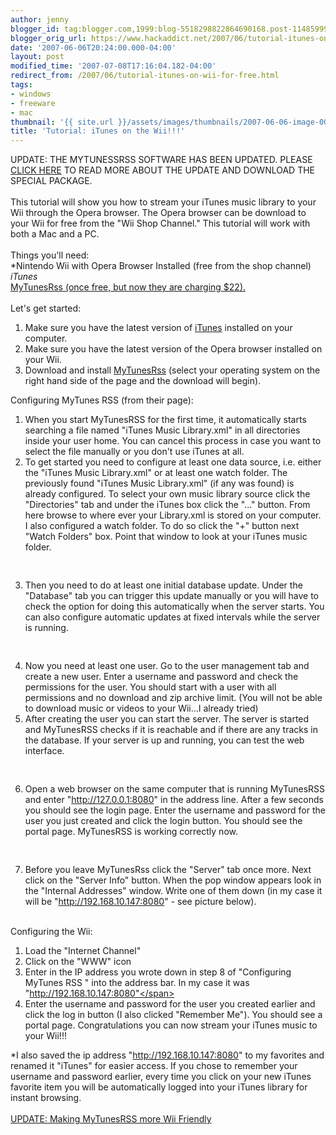 ```yaml
---
author: jenny
blogger_id: tag:blogger.com,1999:blog-5518298822864690168.post-1148599944492015331
blogger_orig_url: https://www.hackaddict.net/2007/06/tutorial-itunes-on-wii-for-free.html
date: '2007-06-06T20:24:00.000-04:00'
layout: post
modified_time: '2007-07-08T17:16:04.182-04:00'
redirect_from: /2007/06/tutorial-itunes-on-wii-for-free.html
tags:
- windows
- freeware
- mac
thumbnail: '{{ site.url }}/assets/images/thumbnails/2007-06-06-image-0000.jpg'
title: 'Tutorial: iTunes on the Wii!!!'
---
```


UPDATE:  THE MYTUNESSRSS SOFTWARE HAS BEEN UPDATED.  PLEASE <a href="/2007/06/update-stream-itunes-on-wii.html">CLICK HERE</a> TO READ MORE ABOUT THE UPDATE AND DOWNLOAD THE SPECIAL PACKAGE.<br/><br/>This tutorial will show you how to stream your iTunes music library to your Wii through the Opera browser.  The Opera browser can be download to your Wii for free from the "Wii Shop Channel."  This tutorial will work with both a Mac and a PC.<br/><br/>Things you'll need:<br/>*Nintendo Wii with Opera Browser Installed (free from the shop channel)<br/>*iTunes<br/>*<a href="http://www.codewave.de/products/mytunesrss/">MyTunesRss (once free, but now they are charging $22).</a><br/><br/>Let's get started:<ol><li>Make sure you have the latest version of <a href="http://www.apple.com/itunes/download/">iTunes</a> installed on your computer.</li><li>Make sure you have the latest version of the Opera browser installed on your Wii.</li><li>Download and install <a href="http://www.codewave.de/products/mytunesrss/">MyTunesRss</a> (select your operating system on the right hand side of the page and the download will begin).</li></ol>Configuring MyTunes RSS (from their page):<ol><li><span class="postbody"> When you start MyTunesRSS for the first</span><span class="postbody"> time, it automatically starts searching a file</span><span class="postbody"> named "iTunes Music Library.xml" in all</span><span class="postbody"> direc</span><span class="postbody">tories</span><span class="postbody"> ins</span><span class="postbody">ide your user home. You can cancel this process in case you want to select the file manually or you don't use iTunes at</span><span class="postbody"> all.</span></li><li><span class="postbody">To get started you need to configure at least one </span><span class="postbody">data source, i.e. either the "iTunes Music Library.xml" or</span><span class="postbody"> at least one watch folder. The previously found </span><span class="postbody">"iT</span><span class="postbody">unes Music Library.xml" (if any was found) is already configured.   To select your own music library source clic</span><span class="postbody">k the "Directories" tab and under the iTunes box click the "..." button.  From here browse to where ever your Library.xml is</span><span class="postbody"> sto</span><span class="postbody">red on your computer.  I also configured a watch folder.  To do so click the "+" button next "Watch Folders" box.  Point that window to look at your iTunes music folder.</span><br/><br/><img alt="" border="0" id="BLOGGER_PHOTO_ID_5073134287060948610" src="{{ site.url }}/assets/images/posts/2007-06-06-image-0000.jpg" style="margin: 0px auto 10px; display: block; text-align: center; "/><br/></li><li><span class="postbody">Then you need to do at least on</span><span class="postbody">e initial</span><span class="postbody"> database </span><span class="postbody">update</span><span class="postbody">.</span><span class="postbody"> Under</span><span class="postbody"> the "Database" tab you</span><span class="postbody"> can trigger this update manually or </span><span class="postbody">you will have to check the option for doing this automatically when the server starts. You can</span><span class="postbody"> also configure automatic updates at fixed</span><span class="postbody"> intervals while the server is running.<br/><br/></span><img alt="" border="0" id="BLOGGER_PHOTO_ID_5073134613478463122" src="{{ site.url }}/assets/images/posts/2007-06-06-image-0001.jpg" style="margin: 0px auto 10px; display: block; text-align: center; "/><br/></li><li><span class="postbody">Now you need at least one user. Go to the user</span><span class="postbody"> management tab and create a new user.</span><span class="postbody"> Enter a username and password and check the</span><span class="postbody"> permissions for the use</span><span class="postbody">r. You should start with a user with all permissions and no download and zip archive limit.   (You will not be able to download music or videos to your Wii...I already tried)<br/></span></li><li><span class="postbody">After creating the user you can start the serv</span><span class="postbody">er. The server is started and MyTunesRSS checks if it is reachable and if there are any tracks in the database. If your server is up and running, you can test the web interface.<br/><br/></span><img alt="" border="0" id="BLOGGER_PHOTO_ID_5073135377982641826" src="{{ site.url }}/assets/images/posts/2007-06-06-image-0002.jpg" style="margin: 0px auto 10px; display: block; text-align: center; "/><br/></li><li><span class="postbody">Open a web browser on the same computer that is running MyTunesRSS and enter "http://127.0.0.1:8080" in the address line. After a few seconds you should see the login page. Enter the username and password for the user you just created and click the login button. You should see the portal page. My</span><span class="postbody">TunesRSS is working correctly now.<br/><br/></span><img alt="" border="0" id="BLOGGER_PHOTO_ID_5073133586981279346" src="{{ site.url }}/assets/images/posts/2007-06-06-image-0003.jpg" style="margin: 0px auto 10px; display: block; text-align: center; "/><span class="postbody"><br/></span></li><li><span class="postbody">Before you leave MyTunesRss click the "Server" tab once more.  Next click on the "Server Info" button.  When the pop window appears look in the "Internal Addresses" window.  Write one of them down (in my case it will be "http://192.168.10.147:8080" - see picture below).</span><img alt="" border="0" id="BLOGGER_PHOTO_ID_5073127848904971810" src="{{ site.url }}/assets/images/posts/2007-06-06-image-0004.jpg" style="margin: 0px auto 10px; display: block; text-align: center; "/></li></ol><br/>Configuring the Wii:<br/><ol><li>Load the "Internet Channel"</li><li>Click on the "WWW" icon</li><li>Enter in the IP address you wrote down in step 8 of "Configuring MyTunes RSS "  <span class="postbody">into the address bar.  In my case it was </span><span class="postbody">"http://192.168.10.147:8080"</span></li><li><span class="postbody">Enter the username and password for the user you created earlier and click the log in button (I also clicked "Remember Me").  You should see a portal page.  Congratulations you can now stream your iTunes music to your Wii!!!</span></li></ol>*I also saved the ip address "<span class="postbody">http://192.168.10.147:8080</span><span class="postbody">" to my favorites and renamed it "iTunes" for easier access.  If you chose to remember your username and password earlier, every time you click on your new iTunes favorite item you will be automatically logged into your iTunes library for instant browsing.<br/><br/></span><a href="/2007/06/update-stream-itunes-on-wii.html">UPDATE: Making MyTunesRSS more Wii Friendly</a>